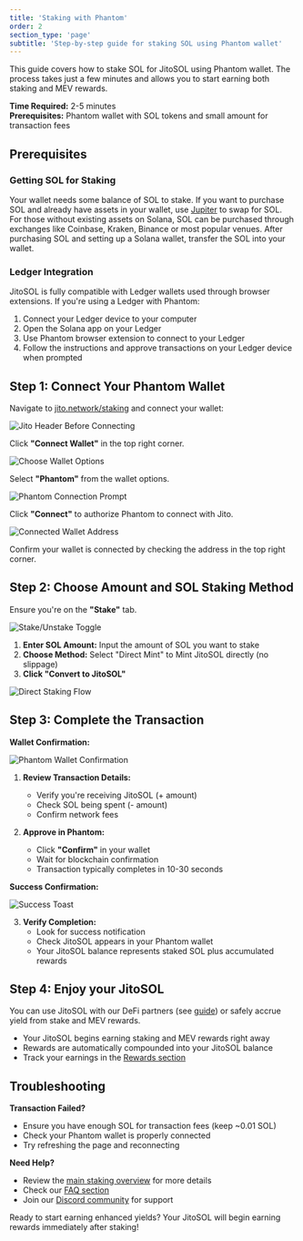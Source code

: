 ```yaml
---
title: 'Staking with Phantom'
order: 2
section_type: 'page'
subtitle: 'Step-by-step guide for staking SOL using Phantom wallet'
---
```


This guide covers how to stake SOL for JitoSOL using Phantom wallet. The process takes just a few minutes and allows you to start earning both staking and MEV rewards.

**Time Required:** 2-5 minutes  
**Prerequisites:** Phantom wallet with SOL tokens and small amount for transaction fees

## Prerequisites

### **Getting SOL for Staking**

Your wallet needs some balance of SOL to stake. If you want to purchase SOL and already have assets in your wallet, use [Jupiter](https://jup.ag/) to swap for SOL. For those without existing assets on Solana, SOL can be purchased through exchanges like Coinbase, Kraken, Binance or most popular venues. After purchasing SOL and setting up a Solana wallet, transfer the SOL into your wallet.

### **Ledger Integration**

JitoSOL is fully compatible with Ledger wallets used through browser extensions. If you're using a Ledger with Phantom:
1. Connect your Ledger device to your computer
2. Open the Solana app on your Ledger
3. Use Phantom browser extension to connect to your Ledger
4. Follow the instructions and approve transactions on your Ledger device when prompted

## Step 1: Connect Your Phantom Wallet

Navigate to [jito.network/staking](https://jito.network/staking/) and connect your wallet:

![Jito Header Before Connecting](/shared/images/jitosol/wallet-unstake-sol-header-with-connect-button-before-connecting.png)

Click **"Connect Wallet"** in the top right corner.

![Choose Wallet Options](/shared/images/jitosol/wallet-unstake-sol-choose-wallet-options.png)

Select **"Phantom"** from the wallet options.

![Phantom Connection Prompt](/shared/images/jitosol/phantom-unstake-sol-connect-wallet.png)

Click **"Connect"** to authorize Phantom to connect with Jito.

![Connected Wallet Address](/shared/images/jitosol/phantom-unstake-sol-wallet-address-button.png)

Confirm your wallet is connected by checking the address in the top right corner.

## Step 2: Choose Amount and SOL Staking Method

Ensure you're on the **"Stake"** tab. 

![Stake/Unstake Toggle](/shared/images/jitosol/stake-page-toggle-stake-unstake.png)

1. **Enter SOL Amount:** Input the amount of SOL you want to stake
2. **Choose Method:** Select "Direct Mint" to Mint JitoSOL directly (no slippage)
3. **Click "Convert to JitoSOL"**

![Direct Staking Flow](/shared/images/jitosol/stake-page-stake-section-direct-stake-flow.png)

## Step 3: Complete the Transaction

**Wallet Confirmation:**

![Phantom Wallet Confirmation](/shared/images/jitosol/stake-page-wallet-confirm-deposit-via-direct-mint.png)

1. **Review Transaction Details:**
   - Verify you're receiving JitoSOL (+ amount)
   - Check SOL being spent (- amount)
   - Confirm network fees

2. **Approve in Phantom:**
   - Click **"Confirm"** in your wallet
   - Wait for blockchain confirmation
   - Transaction typically completes in 10-30 seconds

**Success Confirmation:**

![Success Toast](/shared/images/jitosol/stake-page-toast.png)

3. **Verify Completion:**
   - Look for success notification
   - Check JitoSOL appears in your Phantom wallet
   - Your JitoSOL balance represents staked SOL plus accumulated rewards

## Step 4: Enjoy your JitoSOL

You can use JitoSOL with our DeFi partners (see [guide](/jitosol/get-started/using-jitosol-flow/using-overview/)) or safely accrue yield from stake and MEV rewards.

- Your JitoSOL begins earning staking and MEV rewards right away
- Rewards are automatically compounded into your JitoSOL balance
- Track your earnings in the [Rewards section](/jitosol/get-started/viewing-jitosol-rewards/)

## Troubleshooting

**Transaction Failed?**
- Ensure you have enough SOL for transaction fees (keep ~0.01 SOL)
- Check your Phantom wallet is properly connected
- Try refreshing the page and reconnecting

**Need Help?**
- Review the [main staking overview](/jitosol/get-started/stake-sol-for-jitosol-flow/overview/) for more details
- Check our [FAQ section](/jitosol/faqs/general-faqs/)
- Join our [Discord community](https://discord.gg/jitocommunity) for support

Ready to start earning enhanced yields? Your JitoSOL will begin earning rewards immediately after staking!
